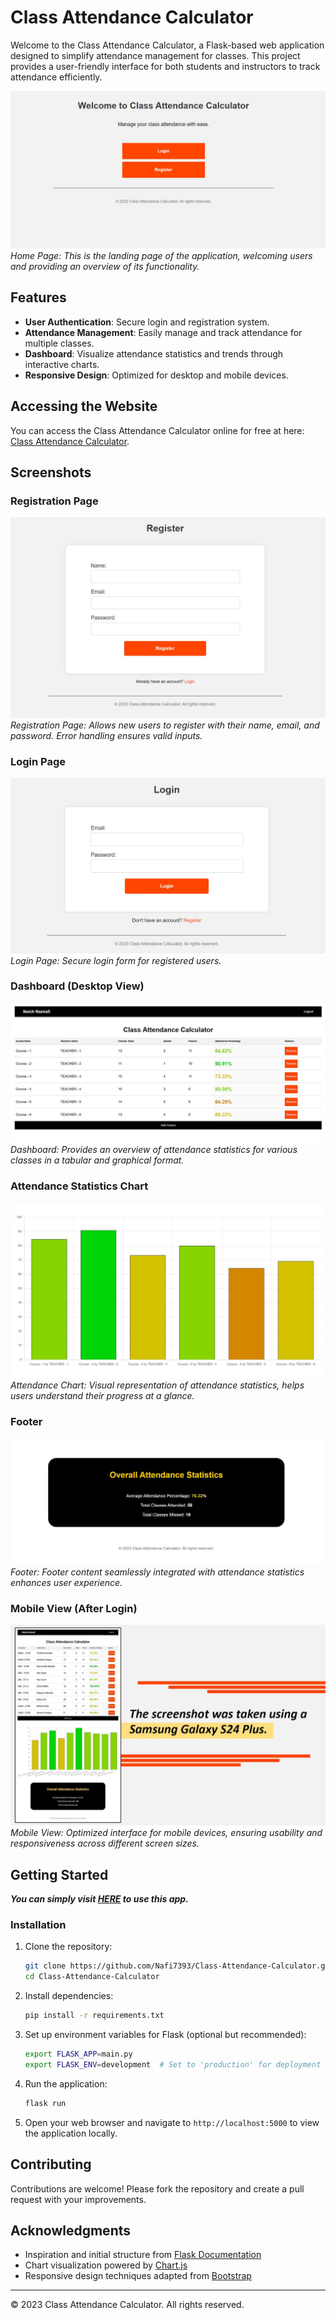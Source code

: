 # Class Attendance Calculator

Welcome to the Class Attendance Calculator, a Flask-based web application designed to simplify attendance management for classes. This project provides a user-friendly interface for both students and instructors to track attendance efficiently.

![Home Page](DEMO/home.jpg)
*Home Page: This is the landing page of the application, welcoming users and providing an overview of its functionality.*

## Features

- **User Authentication**: Secure login and registration system.
- **Attendance Management**: Easily manage and track attendance for multiple classes.
- **Dashboard**: Visualize attendance statistics and trends through interactive charts.
- **Responsive Design**: Optimized for desktop and mobile devices.

## Accessing the Website

You can access the Class Attendance Calculator online for free at here: [Class Attendance Calculator](https://class-attendance-calculator.onrender.com).

## Screenshots

### Registration Page
![Registration Page](DEMO/register.jpg)
*Registration Page: Allows new users to register with their name, email, and password. Error handling ensures valid inputs.*

### Login Page
![Login Page](DEMO/login.jpg)
*Login Page: Secure login form for registered users.*

### Dashboard (Desktop View)
![Dashboard](DEMO/pc-dashboard.jpg)
*Dashboard: Provides an overview of attendance statistics for various classes in a tabular and graphical format.*

### Attendance Statistics Chart
![Attendance Chart](DEMO/chart-dashboard.jpg)
*Attendance Chart: Visual representation of attendance statistics, helps users understand their progress at a glance.*

### Footer
![Footer](DEMO/footer-dashboard.jpg)
*Footer: Footer content seamlessly integrated with attendance statistics enhances user experience.*

### Mobile View (After Login)
![Mobile Dashboard](DEMO/mobile-dashboard.jpeg)
*Mobile View: Optimized interface for mobile devices, ensuring usability and responsiveness across different screen sizes.*

## Getting Started
***You can simply visit [HERE](https://class-attendance-calculator.onrender.com) to use this app.***
### Installation

1. Clone the repository:
   ```bash
   git clone https://github.com/Nafi7393/Class-Attendance-Calculator.git
   cd Class-Attendance-Calculator
   ```

2. Install dependencies:
   ```bash
   pip install -r requirements.txt
   ```

3. Set up environment variables for Flask (optional but recommended):
   ```bash
   export FLASK_APP=main.py
   export FLASK_ENV=development  # Set to 'production' for deployment
   ```

4. Run the application:
   ```bash
   flask run
   ```

5. Open your web browser and navigate to `http://localhost:5000` to view the application locally.

## Contributing

Contributions are welcome! Please fork the repository and create a pull request with your improvements.


## Acknowledgments

- Inspiration and initial structure from [Flask Documentation](https://flask.palletsprojects.com/)
- Chart visualization powered by [Chart.js](https://www.chartjs.org/)
- Responsive design techniques adapted from [Bootstrap](https://getbootstrap.com/)

---

© 2023 Class Attendance Calculator. All rights reserved.